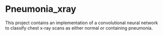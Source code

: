 # Pneumonia_xray
This project contains an implementation of a convolutional neural network to classify chest x-ray scans as either normal or containing pneumonia. 
